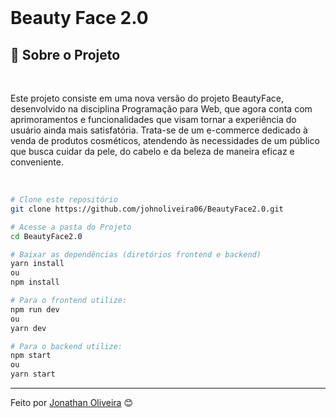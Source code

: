 <!-- ************************************* Logo ********************************************* -->
<!-- <div align="center">
  <img width="900px" alt="Logo" src="./images/logo.png">
</div> -->

</br>

<!-- ************************************* Título ********************************************* -->
<h1> Beauty Face 2.0 </h1>

## 🚀 Sobre o Projeto

</br>

Este projeto consiste em uma nova versão do projeto BeautyFace, desenvolvido na disciplina Programação para Web, que agora conta com aprimoramentos e funcionalidades que visam tornar a experiência do usuário ainda mais satisfatória. Trata-se de um e-commerce dedicado à venda de produtos cosméticos, atendendo às necessidades de um público que busca cuidar da pele, do cabelo e da beleza de maneira eficaz e conveniente.

</br>

```bash
# Clone este repositório
git clone https://github.com/johnoliveira06/BeautyFace2.0.git
```

```bash
# Acesse a pasta do Projeto
cd BeautyFace2.0
```

```bash
# Baixar as dependências (diretórios frontend e backend)
yarn install
ou
npm install
```

```bash
# Para o frontend utilize:
npm run dev
ou
yarn dev
```

```bash
# Para o backend utilize:
npm start
ou
yarn start
```

---

Feito por [Jonathan Oliveira](https://github.com/johnoliveira06) 😊
